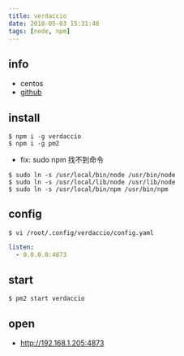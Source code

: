 ```yaml
---
title: verdaccio
date: 2018-05-03 15:31:40
tags: [node, npm]
---
```


## info

- centos
- [github](https://github.com/verdaccio/verdaccio)

## install

```
$ npm i -g verdaccio
$ npm i -g pm2
```

- fix: sudo npm 找不到命令
```
$ sudo ln -s /usr/local/bin/node /usr/bin/node
$ sudo ln -s /usr/local/lib/node /usr/lib/node
$ sudo ln -s /usr/local/bin/npm /usr/bin/npm
```

## config

```
$ vi /root/.config/verdaccio/config.yaml
```

```yaml
listen:
  - 0.0.0.0:4873
```

## start

```
$ pm2 start verdaccio
```

## open

- http://192.168.1.205:4873